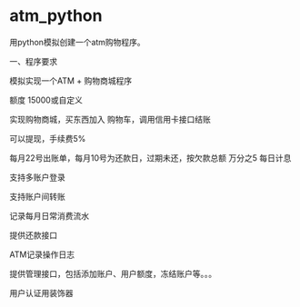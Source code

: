 # atm_python
用python模拟创建一个atm购物程序。

一、程序要求

模拟实现一个ATM + 购物商城程序

额度 15000或自定义

实现购物商城，买东西加入 购物车，调用信用卡接口结账

可以提现，手续费5%

每月22号出账单，每月10号为还款日，过期未还，按欠款总额 万分之5 每日计息

支持多账户登录

支持账户间转账

记录每月日常消费流水

提供还款接口

ATM记录操作日志

提供管理接口，包括添加账户、用户额度，冻结账户等。。。

用户认证用装饰器

